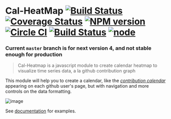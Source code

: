 # Cal-HeatMap [![Build Status](https://travis-ci.org/wa0x6e/cal-heatmap.png?branch=master)](https://travis-ci.org/wa0x6e/cal-heatmap) [![Coverage Status](https://coveralls.io/repos/wa0x6e/cal-heatmap/badge.svg?branch=master&service=github)](https://coveralls.io/github/wa0x6e/cal-heatmap?branch=master) [![NPM version](https://badge.fury.io/js/cal-heatmap.png)](http://badge.fury.io/js/cal-heatmap) [![Circle CI](https://circleci.com/gh/wa0x6e/cal-heatmap.svg?style=svg)](https://circleci.com/gh/wa0x6e/cal-heatmap) [![Build Status](https://semaphoreci.com/api/v1/projects/bb1148af-7cec-4a1f-a69f-ee23bff028bd/517154/badge.svg)](https://semaphoreci.com/wa0x6e/cal-heatmap) [![node](https://github.com/wa0x6e/cal-heatmap/actions/workflows/node.yml/badge.svg?branch=master)](https://github.com/wa0x6e/cal-heatmap/actions/workflows/node.yml)

### Current `master` branch is for next version 4, and not stable enough for production

> Cal-Heatmap is a javascript module to create calendar heatmap to visualize time series data, a la github contribution graph

This module will help you to create a calendar, like the _[contribution calendar](https://github.com/blog/1360-introducing-contributions)_ appearing on each github user's page, but with navigation and more controls on the data formatting.

![image](https://raw.github.com/wa0x6e/cal-heatmap/gh-pages/img/screenshot.png)

See [documentation](http://cal-heatmap.com) for examples.
